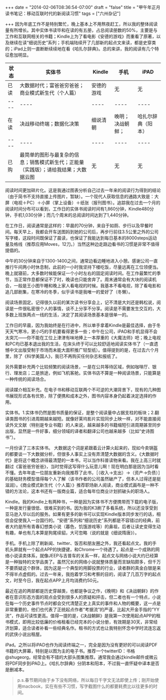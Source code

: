 +++
date = "2014-02-06T08:36:54-07:00"
draft = "false"
title = "甲午年正月读书笔记：移动互联时代的新阅读习惯"
tags = ["六州杂记"]

+++
因为年底工作不是特别繁忙，晚上基本上不用熬夜赶工，所以我的整体阅读量有所增长。其中实体书读毕和在读的有五册，占总阅读册数的50%，主要是与工作和互联网相关的书籍；Kindle上为了看电影《安德的游戏》而重看了原著，以及继续在读“细说历史”系列；手机端陆续开了几部新的起点文来读，都是史穿类的；iPad上则一直断断续续地在看《哈扎尔辞典》。总的来讲，我的阅读有几个特征愈加明显。

|  状态   | 实体书  |  Kindle   | 手机  |  iPAD   |
|  ----  | ----  |  ----  | ----  |  ----  |
|  已读   | 大数据时代；富爸爸穷爸爸；商业模式新生代（个人篇）  |  安德的游戏   | 无  |  无   |
|  ----  | ----  |  ----  | ----  |  ----  |
|  在读   | 决战移动终端；数据化决策  |  细说清朝   | 晚明；决战朝鲜；  |  哈扎尔辞典（阳本）   |
|  ----  | ----  |  ----  | ----  |  ----  |
|  已购   | 最简单的图形与最复杂的信息；销售模式新生代；正能量（实践版）；请给我结果；大数据云图  |  无   | 无  |  无   |


阅读时间更加碎片化。这是我通过图表分析自己过去一年来的阅读行为得到的结论（由于简书不支持直接上传图片，暂缺）。一个现代人获取信息的通路大致是：大屏（电视＋PC）＋小屏（掌上设备）＋纸张（报刊图书）。追踪我在过去一个月的阅读时间分布可以看到，工作日的实体书阅读时间有1,860分钟，Kindle480分钟，手机1,030分钟；而几个周末的总阅读时间达到了1,440分钟。

在工作日，阅读通常是这样的：早晨的70分钟，来自于如厕、步行以及早餐时间。每天早上，我都会开车送图妈到她的公司后，再步行前往3.5公里之外的公司写字楼，这段时间既保证了晨读，也保证了我能达到每日基本的8000steps运动量及格线（推荐应用Moves，12刀。）当然这种边走路边看书的习惯是非常不值得提倡的。

中午的30分钟来自于1300-1400之间，通常边看边睡地进入小憩。感谢公司一直推行午间两小时休息制，此前的一小时我坚持下楼吃饭，尽量远离在工位领便当。晚上就寝前，大多数时候能保证一个小时左右的固定阅读时间。在工作最繁忙的季节，当正常作息都保证不了时，晚读也只能舍弃了。周末通常会有大块的阅读机会，一般是王小图午睡和晚上家人看电视的时候。我基本不看电视，除了看电影和追几部剧集，在寒冷的冬季，似乎读书是我唯一的爱好了（冬懒）。

阅读场景固定。记得很久以前的某次读书分享会上，记不清是大刘还是韩松说，阅读是一件很私密很个人的事情，谈不上分享不分享。阅读是不需要发生交互的，大多数上班族两点一线的生活，决定了其阅读场景基本是很单一的。

工作日的早晨，因为我始终是在行进中，所以单手拿着Kindle是最佳选择，由于冬天天气寒冷，更小巧的手机要看得更多一些；中午在公司，iPAD和手机显得不会太突兀——你不能在工位上津津有味地捧上一本厚重的《大魔法师》吧；晚上电视和PC均已基本退出我的生活，在床头终于可以比较舒适地阅读实体书了（一直遗憾中文出版受制于市场而未能大面积推广轻型纸）。值得提到的是，在过去六个月里，除了《科学美国人》，我已不再购买任何杂志和报纸了。

另外需要补充两个比较频繁的阅读场景，一是在公共等待区域，例如咖啡厅、银行、理发店；二是旅途，例如飞机客舱。实体书店不算是一种阅读场景，只能算是一种传统的阅读场合。

阅读媒介相互补充。在电子书和移动互联两个不可逆的大潮背景下，现有的几种图书展现形式各有优势，除了便携和成本之外，图书内容本身仍起着决定选择的作用。

实体书。1.实体书仍然是图书质量的保证，是整个阅读量中占据支柱的板块；2.翻译类图书的引进周期越来越短。就像好莱坞影片实现同步上映一样，对不能直接阅读外文文献（特别是专业书籍）的人来说，越来越多的书籍缩短引进周期甚至同步出版，显然是一件好事，细分领域的译者和翻译公司也越来越多（比如“史诗图书”）。

一月份读了三本实体书。 大数据这个词是紧跟着云计算火起来的，现如今卖锅盔的都要谈一下大数据分析，但很多人事实上没有弄清楚大数据的含义。《大数据时代》是将这个概念讲得最清楚的一本书，可以当作科普读物来看。我在上高三时就翻过《富爸爸穷爸爸》，当时觉得这写得什么玩意儿啊！现在明白那是因为当时看不懂。去年年底一位朋友重新向我推荐了此书，［（收入→支出）→（资产→负债）］的基础财务模型值得每个人了解（该书作者的公司虽然破产了，但本人过得还是挺滋润）。《商业模式新生代（个人篇）》推荐职场新人阅读，商业模式画布是一种不错的方法论，这本书还有一版商业篇，适合每年位商业计划抓破头的职场人。

Kindle。我的Kindle上有两种书，一种是因为实体书不方便携带而下载的电子版，一种是发行量很低、很难买到的书。因为我的K3刷了多看系统，所以还没享受到亚马逊入华以后的服务。如果有更多的新书可以实现Kindle版本同步发行的话，相信会促使我入一台国行的。“安德”系列和“细说历史”系列都是不容错过的经典，前者大约是所有青春幻想类小说（暮色，饥饿游戏等）的鼻祖，后者让读史变得生动有趣，单也有几本算是狗尾续貂，大可忽略（说的就是《细说隋唐》）。

手机。手机上除了刷新闻、twitter、饭否和朋友圈之外，我还看起点文。我的手机头屏就有一个起点APP的快捷键，和Chrome一个待遇了。起点是一个成熟的网络小说读卖体系，就像JEEP与吉普车的关系一样，起点文与网络小说大约已经算是一种独特的文学品类了。虽然冗长的网络小说就整体质量而言缺陷颇多，但千万不要质疑这个群体，因为这是一个典型的用脚投票的行业，读者群的真金白银是来不得半点虚假的。过去一年来，我抱着学习和考察的目的，阅读了几百万字的起点文，时至今日，我在起点APP上月均消费约50元。

最近在追的两部都是历史穿越类，也都是争议之作，《晚明》和《决战朝鲜》的作者在意识形态方面的观点会受到很多人的质疑和抨击，但二者也有一个特点，小说在每一个历史事件节点时都会交代清楚正史上真实的事件和人物的概要，这一点是非常重要的，他们也代表了正统起点作者“考据流”的严谨，比起大开金手指的“YY流”，作品可读性更高。值得一提的是，《决战朝鲜》是我第一次使用起点APP的租书模式，即用比较低廉的价格租看已经完本的小说分册，有效期是30天，非常经济划算，适合读者补看一些经典名作。租书的方式也让我特别怀念中学时流连忘返的武侠小说出租屋。

iPad。之所以将iPAD也作为阅读终端之一，完全是因为没有更好的可以阅读PDF书籍的大屏幕，特别是以图为主的电子书。推荐一个twitterID：书格@shugeorg，经常会有不错的大部头图集推荐。通常我会通过kindle邮件或微云将PDF同步到iPAD上。《哈扎尔辞典》分阴本和阳本，不过我一直怀疑中译本是否是删减本。

> p.s.春节期间由于乡下没有网络，所以每日千字文无法即使上传；刚开始使用macbook，实在有些不习惯，写字截图什么的都要耗费比以往更多的时间。